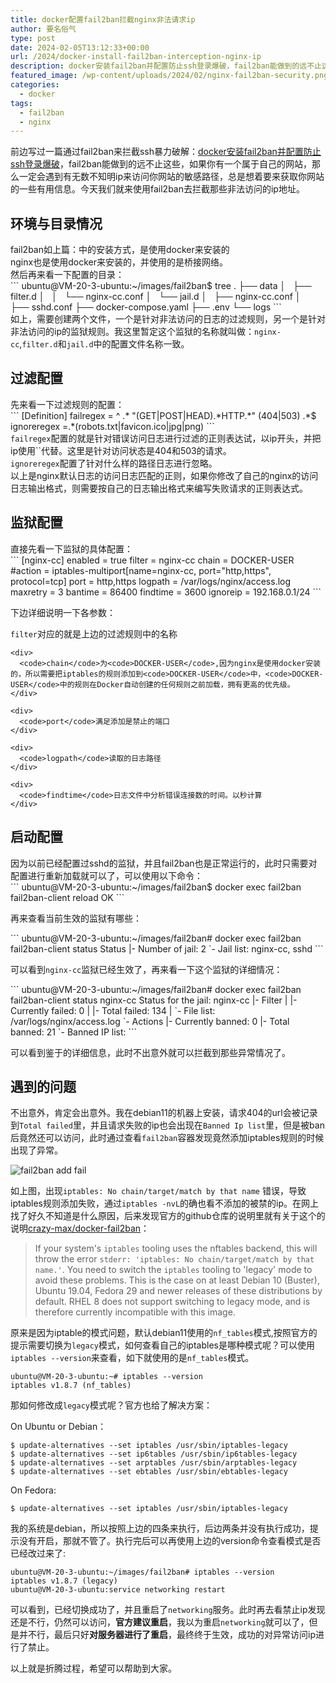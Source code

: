 ```yaml
---
title: docker配置fail2ban拦截nginx非法请求ip
author: 要名俗气
type: post
date: 2024-02-05T13:12:33+00:00
url: /2024/docker-install-fail2ban-interception-nginx-ip
description: docker安装fail2ban并配置防止ssh登录爆破，fail2ban能做到的远不止这些，如果你有一个属于自己的网站，那么一定会遇到有无数不知明ip来访问你网站的敏感路径，总是想着要来获取你网站的一些有用信息。今天我们就来使用fail2ban去拦截那些非法访问的ip地址。 nginx-cc,filter.d和jail.d中的配置文件名称一致。
featured_image: /wp-content/uploads/2024/02/nginx-fail2ban-security.png
categories:
  - docker
tags:
  - fail2ban
  - nginx
---
```

<div>
  前边写过一篇通过fail2ban来拦截ssh暴力破解：<a title="docker安装fail2ban并配置防止ssh登录爆破" href="https://www.iminling.com/2024/02/03/425.html">docker安装fail2ban并配置防止ssh登录爆破</a>，fail2ban能做到的远不止这些，如果你有一个属于自己的网站，那么一定会遇到有无数不知明ip来访问你网站的敏感路径，总是想着要来获取你网站的一些有用信息。今天我们就来使用fail2ban去拦截那些非法访问的ip地址。
</div>

## 环境与目录情况

<div>
  <div>
    fail2ban如上篇：中的安装方式，是使用docker来安装的
  </div>

  <div>
    nginx也是使用docker来安装的，并使用的是桥接网络。
  </div>

  <div>
    然后再来看一下配置的目录：
  </div>

  <div>
    ```
ubuntu@VM-20-3-ubuntu:~/images/fail2ban$ tree
.
├── data
│   ├── filter.d
│   │   └── nginx-cc.conf
│   └── jail.d
│       ├── nginx-cc.conf
│       ├── sshd.conf
├── docker-compose.yaml
├── .env
└── logs
```

<div>
  <div>
    如上，需要创建两个文件，一个是针对非法访问的日志的过滤规则，另一个是针对非法访问的ip的监狱规则。我这里暂定这个监狱的名称就叫做：<code>nginx-cc</code>,<code>filter.d</code>和<code>jail.d</code>中的配置文件名称一致。
  </div>
</div>

<h2>
  过滤配置
</h2>

<div>
  <div>
    先来看一下过滤规则的配置：
  </div>

  <div>
    ```
[Definition]
failregex = ^<HOST> .* "(GET|POST|HEAD).*HTTP.*" (404|503) .*$
ignoreregex =.*(robots.txt|favicon.ico|jpg|png)
```

<div>
  <div>
    <code>failregex</code>配置的就是针对错误访问日志进行过滤的正则表达试，以ip开头，并把ip使用`<HOST>`代替。这里是针对访问状态是404和503的请求。
  </div>

  <div>
    <code>ignoreregex</code>配置了针对什么样的路径日志进行忽略。
  </div>

  <div>
    以上是nginx默认日志的访问日志匹配的正则，如果你修改了自己的nginx的访问日志输出格式，则需要按自己的日志输出格式来编写失败请求的正则表达式。
  </div>
</div>
</div>
</div>
</div>
</div>

## 监狱配置

<div>
  <div>
    直接先看一下监狱的具体配置：
  </div>

  <div>
    ```
[nginx-cc]
enabled = true
filter = nginx-cc
chain = DOCKER-USER
#action = iptables-multiport[name=nginx-cc, port="http,https", protocol=tcp]
port = http,https
logpath = /var/logs/nginx/access.log
maxretry = 3
bantime = 86400
findtime = 3600
ignoreip = 192.168.0.1/24
```

<p>
  下边详细说明一下各参数：
</p>
</div>

<div>
  <div>
    <div>
      <code>filter</code>对应的就是上边的过滤规则中的名称
    </div>

    <div>
      <code>chain</code>为<code>DOCKER-USER</code>,因为nginx是使用docker安装的，所以需要把iptables的规则添加到<code>DOCKER-USER</code>中，<code>DOCKER-USER</code>中的规则在Docker自动创建的任何规则之前加载，拥有更高的优先级。
    </div>

    <div>
      <code>port</code>满足添加是禁止的端口
    </div>

    <div>
      <code>logpath</code>读取的日志路径
    </div>

    <div>
      <code>findtime</code>日志文件中分析错误连接数的时间。以秒计算
    </div>
  </div>
</div>
</div>

<div>
</div>

## 启动配置

<div>
  <div>
    因为以前已经配置过sshd的监狱，并且fail2ban也是正常运行的，此时只需要对配置进行重新加载就可以了，可以使用以下命令：
  </div>

  <div>
    ```
ubuntu@VM-20-3-ubuntu:~/images/fail2ban$ docker exec fail2ban fail2ban-client reload
OK
```

<p>
  再来查看当前生效的监狱有哪些：
</p>
</div>

<div>
  ```
ubuntu@VM-20-3-ubuntu:~/images/fail2ban# docker exec fail2ban fail2ban-client status
Status
|- Number of jail:      2
`- Jail list:   nginx-cc, sshd
```

<p>
  可以看到<code>nginx-cc</code>监狱已经生效了，再来看一下这个监狱的详细情况：
</p>
</div>

<div>
  ```
ubuntu@VM-20-3-ubuntu:~/images/fail2ban# docker exec fail2ban fail2ban-client status nginx-cc
Status for the jail: nginx-cc
|- Filter
|  |- Currently failed: 0
|  |- Total failed:     134
|  `- File list:        /var/logs/nginx/access.log
`- Actions
   |- Currently banned: 0
   |- Total banned:     21
   `- Banned IP list:
```

<p>
  可以看到鉴于的详细信息，此时不出意外就可以拦截到那些异常情况了。
</p>
</div>
</div>

<div>
</div>

## 遇到的问题

不出意外，肯定会出意外。我在debian11的机器上安装，请求404的url会被记录到`Total failed`里，并且请求失败的ip也会出现在`Banned Ip list`里，但是被ban后竟然还可以访问，此时通过查看`fail2ban`容器发现竟然添加iptables规则的时候出现了异常。

![fail2ban add fail](https://www.iminling.com/wp-content/uploads/2024/02/51823311E62C4F365244CEABB364BF97.png)

如上图，出现`iptables: No chain/target/match by that name` 错误，导致iptables规则添加失败，通过`iptables -nvL`的确也看不添加的被禁的ip。在网上找了好久不知道是什么原因，后来发现官方的github仓库的说明里就有关于这个的说明[crazy-max/docker-fail2ban](https://github.com/crazy-max/docker-fail2ban?tab=readme-ov-file#use-iptables-tooling-without-nftables-backend)：

> If your system's `iptables` tooling uses the nftables backend, this will throw the error `stderr: 'iptables: No chain/target/match by that name.'`. You need to switch the `iptables` tooling to 'legacy' mode to avoid these problems. This is the case on at least Debian 10 (Buster), Ubuntu 19.04, Fedora 29 and newer releases of these distributions by default. RHEL 8 does not support switching to legacy mode, and is therefore currently incompatible with this image.

原来是因为iptable的模式问题，默认debian11使用的`nf_tables`模式,按照官方的提示需要切换为`legacy`模式，如何查看自己的iptables是哪种模式呢？可以使用`iptables --version`来查看，如下就使用的是`nf_tables`模式。

```
ubuntu@VM-20-3-ubuntu:~# iptables --version
iptables v1.8.7 (nf_tables)
```

那如何修改成`legacy`模式呢？官方也给了解决方案：

On Ubuntu or Debian：

```
$ update-alternatives --set iptables /usr/sbin/iptables-legacy
$ update-alternatives --set ip6tables /usr/sbin/ip6tables-legacy
$ update-alternatives --set arptables /usr/sbin/arptables-legacy
$ update-alternatives --set ebtables /usr/sbin/ebtables-legacy
```

On Fedora:

```
$ update-alternatives --set iptables /usr/sbin/iptables-legacy
```

我的系统是debian，所以按照上边的四条来执行，后边两条并没有执行成功，提示没有开启，那就不管了。执行完后可以再使用上边的version命令查看模式是否已经改过来了:

```
ubuntu@VM-20-3-ubuntu:~/images/fail2ban# iptables --version
iptables v1.8.7 (legacy)
ubuntu@VM-20-3-ubuntu:service networking restart
```

可以看到，已经切换成功了，并且重启了`networking`服务。此时再去看禁止ip发现还是不行，仍然可以访问，**官方建议重启**，我以为重启`networking`就可以了，但是并不行，最后只好**对服务器进行了重启**，最终终于生效，成功的对异常访问ip进行了禁止。

以上就是折腾过程，希望可以帮助到大家。
